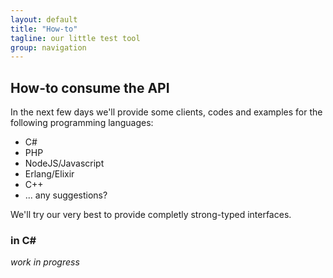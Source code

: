 ```yaml
---
layout: default
title: "How-to"
tagline: our little test tool
group: navigation
---
```


## How-to consume the API

In the next few days we'll provide some clients, codes and examples for the following programming languages:

- C\#
- PHP
- NodeJS/Javascript
- Erlang/Elixir
- C++
- ... any suggestions?

We'll try our very best to provide completly strong-typed interfaces.

### in C\#
_work in progress_